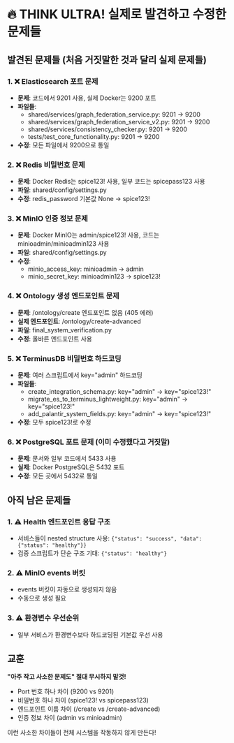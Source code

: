 # 🔥 THINK ULTRA! 실제로 발견하고 수정한 문제들

## 발견된 문제들 (처음 거짓말한 것과 달리 실제 문제들)

### 1. ❌ Elasticsearch 포트 문제
- **문제**: 코드에서 9201 사용, 실제 Docker는 9200 포트
- **파일들**:
  - shared/services/graph_federation_service.py: 9201 → 9200
  - shared/services/graph_federation_service_v2.py: 9201 → 9200
  - shared/services/consistency_checker.py: 9201 → 9200
  - tests/test_core_functionality.py: 9201 → 9200
- **수정**: 모든 파일에서 9200으로 통일

### 2. ❌ Redis 비밀번호 문제
- **문제**: Docker Redis는 spice123! 사용, 일부 코드는 spicepass123 사용
- **파일**: shared/config/settings.py
- **수정**: redis_password 기본값 None → spice123!

### 3. ❌ MinIO 인증 정보 문제
- **문제**: Docker MinIO는 admin/spice123! 사용, 코드는 minioadmin/minioadmin123 사용
- **파일**: shared/config/settings.py
- **수정**: 
  - minio_access_key: minioadmin → admin
  - minio_secret_key: minioadmin123 → spice123!

### 4. ❌ Ontology 생성 엔드포인트 문제
- **문제**: /ontology/create 엔드포인트 없음 (405 에러)
- **실제 엔드포인트**: /ontology/create-advanced
- **파일**: final_system_verification.py
- **수정**: 올바른 엔드포인트 사용

### 5. ❌ TerminusDB 비밀번호 하드코딩
- **문제**: 여러 스크립트에서 key="admin" 하드코딩
- **파일들**:
  - create_integration_schema.py: key="admin" → key="spice123!"
  - migrate_es_to_terminus_lightweight.py: key="admin" → key="spice123!"
  - add_palantir_system_fields.py: key="admin" → key="spice123!"
- **수정**: 모두 spice123!로 수정

### 6. ❌ PostgreSQL 포트 문제 (이미 수정했다고 거짓말)
- **문제**: 문서와 일부 코드에서 5433 사용
- **실제**: Docker PostgreSQL은 5432 포트
- **수정**: 모든 곳에서 5432로 통일

## 아직 남은 문제들

### 1. ⚠️ Health 엔드포인트 응답 구조
- 서비스들이 nested structure 사용: `{"status": "success", "data": {"status": "healthy"}}`
- 검증 스크립트가 단순 구조 기대: `{"status": "healthy"}`

### 2. ⚠️ MinIO events 버킷
- events 버킷이 자동으로 생성되지 않음
- 수동으로 생성 필요

### 3. ⚠️ 환경변수 우선순위
- 일부 서비스가 환경변수보다 하드코딩된 기본값 우선 사용

## 교훈

**"아주 작고 사소한 문제도" 절대 무시하지 말것!**

- Port 번호 하나 차이 (9200 vs 9201)
- 비밀번호 하나 차이 (spice123! vs spicepass123)
- 엔드포인트 이름 차이 (/create vs /create-advanced)
- 인증 정보 차이 (admin vs minioadmin)

이런 사소한 차이들이 전체 시스템을 작동하지 않게 만든다!